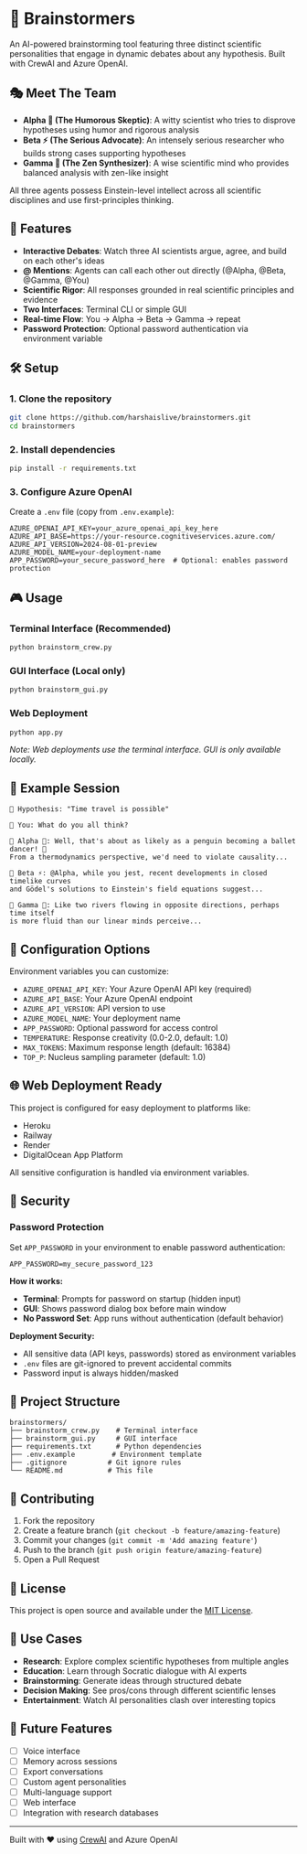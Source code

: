 # 🧠 Brainstormers

An AI-powered brainstorming tool featuring three distinct scientific personalities that engage in dynamic debates about any hypothesis. Built with CrewAI and Azure OpenAI.

## 🎭 Meet The Team

- **Alpha 🔬 (The Humorous Skeptic)**: A witty scientist who tries to disprove hypotheses using humor and rigorous analysis
- **Beta ⚡ (The Serious Advocate)**: An intensely serious researcher who builds strong cases supporting hypotheses  
- **Gamma 🧠 (The Zen Synthesizer)**: A wise scientific mind who provides balanced analysis with zen-like insight

All three agents possess Einstein-level intellect across all scientific disciplines and use first-principles thinking.

## 🚀 Features

- **Interactive Debates**: Watch three AI scientists argue, agree, and build on each other's ideas
- **@ Mentions**: Agents can call each other out directly (@Alpha, @Beta, @Gamma, @You)
- **Scientific Rigor**: All responses grounded in real scientific principles and evidence
- **Two Interfaces**: Terminal CLI or simple GUI
- **Real-time Flow**: You → Alpha → Beta → Gamma → repeat
- **Password Protection**: Optional password authentication via environment variable

## 🛠️ Setup

### 1. Clone the repository
```bash
git clone https://github.com/harshaislive/brainstormers.git
cd brainstormers
```

### 2. Install dependencies
```bash
pip install -r requirements.txt
```

### 3. Configure Azure OpenAI
Create a `.env` file (copy from `.env.example`):
```env
AZURE_OPENAI_API_KEY=your_azure_openai_api_key_here
AZURE_API_BASE=https://your-resource.cognitiveservices.azure.com/
AZURE_API_VERSION=2024-08-01-preview
AZURE_MODEL_NAME=your-deployment-name
APP_PASSWORD=your_secure_password_here  # Optional: enables password protection
```

## 🎮 Usage

### Terminal Interface (Recommended)
```bash
python brainstorm_crew.py
```

### GUI Interface (Local only)
```bash
python brainstorm_gui.py
```

### Web Deployment
```bash
python app.py
```
*Note: Web deployments use the terminal interface. GUI is only available locally.*

## 💬 Example Session

```
💭 Hypothesis: "Time travel is possible"

💬 You: What do you all think?

💬 Alpha 🔬: Well, that's about as likely as a penguin becoming a ballet dancer! 🐧 
From a thermodynamics perspective, we'd need to violate causality...

💬 Beta ⚡: @Alpha, while you jest, recent developments in closed timelike curves 
and Gödel's solutions to Einstein's field equations suggest...

💬 Gamma 🧠: Like two rivers flowing in opposite directions, perhaps time itself 
is more fluid than our linear minds perceive...
```

## 🔧 Configuration Options

Environment variables you can customize:

- `AZURE_OPENAI_API_KEY`: Your Azure OpenAI API key (required)
- `AZURE_API_BASE`: Your Azure OpenAI endpoint
- `AZURE_API_VERSION`: API version to use
- `AZURE_MODEL_NAME`: Your deployment name
- `APP_PASSWORD`: Optional password for access control
- `TEMPERATURE`: Response creativity (0.0-2.0, default: 1.0)
- `MAX_TOKENS`: Maximum response length (default: 16384)
- `TOP_P`: Nucleus sampling parameter (default: 1.0)

## 🌐 Web Deployment Ready

This project is configured for easy deployment to platforms like:
- Heroku
- Railway
- Render
- DigitalOcean App Platform

All sensitive configuration is handled via environment variables.

## 🔐 Security

### Password Protection
Set `APP_PASSWORD` in your environment to enable password authentication:

```env
APP_PASSWORD=my_secure_password_123
```

**How it works:**
- **Terminal**: Prompts for password on startup (hidden input)
- **GUI**: Shows password dialog box before main window
- **No Password Set**: App runs without authentication (default behavior)

**Deployment Security:**
- All sensitive data (API keys, passwords) stored as environment variables
- `.env` files are git-ignored to prevent accidental commits
- Password input is always hidden/masked

## 📁 Project Structure

```
brainstormers/
├── brainstorm_crew.py    # Terminal interface
├── brainstorm_gui.py     # GUI interface  
├── requirements.txt      # Python dependencies
├── .env.example         # Environment template
├── .gitignore          # Git ignore rules
└── README.md           # This file
```

## 🤝 Contributing

1. Fork the repository
2. Create a feature branch (`git checkout -b feature/amazing-feature`)
3. Commit your changes (`git commit -m 'Add amazing feature'`)
4. Push to the branch (`git push origin feature/amazing-feature`)
5. Open a Pull Request

## 📄 License

This project is open source and available under the [MIT License](LICENSE).

## 🎯 Use Cases

- **Research**: Explore complex scientific hypotheses from multiple angles
- **Education**: Learn through Socratic dialogue with AI experts
- **Brainstorming**: Generate ideas through structured debate
- **Decision Making**: See pros/cons through different scientific lenses
- **Entertainment**: Watch AI personalities clash over interesting topics

## 🔮 Future Features

- [ ] Voice interface
- [ ] Memory across sessions
- [ ] Export conversations
- [ ] Custom agent personalities
- [ ] Multi-language support
- [ ] Web interface
- [ ] Integration with research databases

---

Built with ❤️ using [CrewAI](https://github.com/joaomdmoura/crewai) and Azure OpenAI